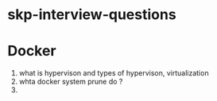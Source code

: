 # skp-interview-questions
# Docker
1. what is hypervison and types of hypervison, virtualization
2. whta docker system prune do ?
3. 
